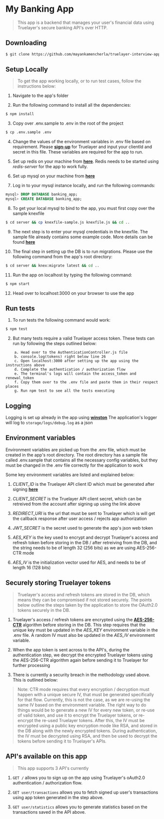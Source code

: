# My Banking App
> This app is a backend that manages your user's financial data using Truelayer's
secure banking API's over HTTP.

## Downloading
```bash
$ git clone https://github.com/mayankamencherla/truelayer-interview-app.git
```

## Setup Locally
> To get the app working locally, or to run test cases, follow the instructions below:

1. Navigate to the app's folder

2. Run the following command to install all the dependencies:
```bash
$ npm install
```

3. Copy over .env.sample to .env in the root of the project
```bash
$ cp .env.sample .env
```

4. Change the values of the environment variables in .env file based on requirement. Please **[sign-up](https://console.truelayer.com/?auto=signup)** for Truelayer and input your clientId and secret in this file. These variables are required for the app to run.

5. Set up redis on your machine from **[here](https://redis.io/topics/quickstart)**. Redis needs to be started using *redis-server* for the app to work fully.

6. Set up mysql on your machine from **[here](https://dev.mysql.com/doc/mysql-getting-started/en/)**

7. Log in to your mysql instance locally, and run the following commands:
```sql
mysql> DROP DATABASE banking_app;
mysql> CREATE DATABASE banking_app;
```

8. To get your local mysql to bind to the app, you must first copy over the sample knexfile
```bash
$ cd server && cp knexfile-sample.js knexfile.js && cd ..
```

9. The next step is to enter your mysql credentials in the knexfile. The sample file already contains some example code. More details can be found **[here](http://knexjs.org/#knexfile)**

10. The final step in setting up the DB is to run migrations. Please use the following command from the app's root directory:
```bash
$ cd server && knex:migrate latest && cd ..
```

11. Run the app on localhost by typing the following command:
```bash
$ npm start
```

12. Head over to localhost:3000 on your browser to use the app

## Run tests
1. To run tests the following command would work:
```bash
$ npm test
```
2. But many tests require a valid Truelayer access token. These tests can run by following the steps outlined below:
```
    a. Head over to the AuthenticationController.js file
    b. console.log(tokens) right below line 26
    c. Open localhost:3000 after setting up the app using the instructions above
    d. Complete the authentication / authorization flow
    e. The terminal's logs will contain the access_token and renewal_token
    f. Copy them over to the .env file and paste them in their respect places
    g. Run npm test to see all the tests executing
```

## Logging
Logging is set up already in the app using **[winston](https://www.github.com/winstonjs/winston)**
The application's logger will log to `storage/logs/debug.log` as a json

## Environment variables
Environment variables are picked up from the .env file, which must be created in the app's root directory. The root directory has a sample file called .env.sample that contains all the necessary config variables, but they must be changed in the .env file correctly for the application to work

Some key environment variables are listed and explained below:

1. *CLIENT_ID* is the Truelayer API client ID which must be generated after signing **[here](https://console.truelayer.com/)**

2. *CLIENT_SECRET* is the Truelayer API client secret, which can be retreived from the account after signing up using the link above

3. *REDIRECT_URI* is the url that must be sent to Truelayer which is will get the callback response after user access / rejects app authorization

4. *JWT_SECRET* is the secret used to generate the app's json web token

5. *AES_KEY* is the key used to encrypt and decrypt Truelayer's access and refresh token before storing in the DB / after retreiving from the DB, and the string needs to be of length 32 (256 bits) as we are using AES-256-CTR mode

6. *AES_IV* is the initialization vector used for AES, and needs to be of length 16 (128 bits)

## Securely storing Truelayer tokens
> Truelayer's access and refresh tokens are stored in the DB, which means they can be compromised if not stored securely. The points below outline the steps taken by the application to store the OAuth2.0 tokens securely in the DB.

1. Truelayer's access / refresh tokens are encrypted using the **[AES-256-CTR](http://web.cs.ucdavis.edu/~rogaway/papers/modes.pdf)** algorithm before storing in the DB. This step requires that the unique key must be updated in the *AES_KEY* environment variable in the .env file. A random IV must also be updated in the *AES_IV* environment variable.

2. When the app token is sent across to the API's, during the authentication step, we decrypt the encrypted Truelayer tokens using the AES-256-CTR algorithm again before sending it to Truelayer for further processing

3. There is currently a security breach in the methodology used above. This is outlined below:
> Note: CTR mode requires that every encryption / decryption must happen with a unique secure IV, that must be generated specifically for that flow. Currently, this is not the case, as we are re-using the same IV based on the environment variable. The right way to do things would be to generate a new IV for every new token, or re-use of valid token, and use it to encrypt the Truelayer tokens, or re-encrypt the re-used Truelayer tokens. After this, the IV must be encrypted using a public key encryption mode like RSA, and stored in the DB along with the newly encrypted tokens. During authentication, the IV must be decrypted using RSA, and then be used to decrypt the tokens before sending it to Truelayer's APIs.

## API's available on this app
> This app supports 3 API's currently

1. `GET /` allows you to sign up on the app using Truelayer's oAuth2.0 authentication / authorization flow.

2. `GET user/transactions` allows you to fetch signed up user's transactions using app token generated in the step above.

3. `GET user/statistics` allows you to generate statistics based on the transactions saved in the API above.
